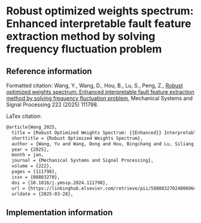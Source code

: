 # Robust optimized weights spectrum: Enhanced interpretable fault feature extraction method by solving frequency fluctuation problem

## Reference information

Formatted citation:
Wang, Y., Wang, D., Hou, B., Lu, S., Peng, Z., [Robust optimized weights spectrum: Enhanced interpretable fault feature extraction method by solving frequency fluctuation problem](https://doi.org/10.1016/j.ymssp.2024.111798), Mechanical Systems and Signal Processing 222 (2025) 111798.


LaTex citation:
```latex
@article{Wang_2025,
  title = {Robust Optimized Weights Spectrum: {{Enhanced}} Interpretable Fault Feature Extraction Method by Solving Frequency Fluctuation Problem},
  shorttitle = {Robust Optimized Weights Spectrum},
  author = {Wang, Yu and Wang, Dong and Hou, Bingchang and Lu, Siliang and Peng, Zhike},
  year = {2025},
  month = jan,
  journal = {Mechanical Systems and Signal Processing},
  volume = {222},
  pages = {111798},
  issn = {08883270},
  doi = {10.1016/j.ymssp.2024.111798},
  url = {https://linkinghub.elsevier.com/retrieve/pii/S0888327024006964},
  urldate = {2025-03-28},
```

## Implementation information

